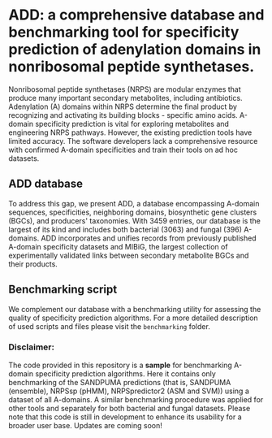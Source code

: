 # ADD: a comprehensive database and benchmarking tool for specificity prediction of adenylation domains in nonribosomal peptide synthetases.
Nonribosomal peptide synthetases (NRPS) are modular enzymes that produce many important secondary metabolites, including antibiotics. Adenylation (A) domains within NRPS determine the final product by recognizing and activating its building blocks - specific amino acids. A-domain specificity prediction is vital for exploring metabolites and engineering NRPS pathways. However, the existing prediction tools have limited accuracy. The software developers lack a comprehensive resource with confirmed A-domain specificities and train their tools on ad hoc datasets.

## ADD database
To address this gap, we present ADD, a database encompassing A-domain sequences, specificities, neighboring domains, biosynthetic gene clusters (BGCs), and producers' taxonomies. With 3459 entries, our database is the largest of its kind and includes both bacterial (3063) and fungal (396) A-domains. ADD incorporates and unifies records from previously published A-domain specificity datasets and MIBiG, the largest collection of experimentally validated links between secondary metabolite BGCs and their products.

## Benchmarking script
We complement our database with a benchmarking utility for assessing the quality of specificity prediction algorithms. For a more detailed description of used scripts and files please visit the `benchmarking` folder.

### Disclaimer:
The code provided in this repository is a **sample** for benchmarking A-domain specificity prediction algorithms.
Here it contains only benchmarking of the SANDPUMA predictions (that is, SANDPUMA (ensemble), NRPSsp (pHMM), NRPSpredictor2 (ASM and SVM)) using a dataset of all A-domains.
A similar benchmarking procedure was applied for other tools and separately for both bacterial and fungal datasets.
Please note that this code is still in development to enhance its usability for a broader user base. Updates are coming soon!
